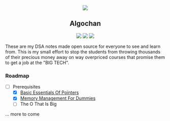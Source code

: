 <div align="center">
<img src="https://i.imgur.com/qy6b1KD.png">

## Algochan
<img src="https://img.shields.io/badge/Nextra-000000.svg?style=for-the-badge&logo=Nextra&logoColor=white">
<img src="https://img.shields.io/badge/Tailwind%20CSS-06B6D4.svg?style=for-the-badge&logo=Tailwind-CSS&logoColor=white">
<img src="https://img.shields.io/badge/Markdown-000000.svg?style=for-the-badge&logo=Markdown&logoColor=white">

</div>


These are my DSA notes made open source for everyone to see and learn from. This is my small effort to stop the students from throwing thousands of their precious money away on way overpriced courses that promise them to get a job at the "BIG TECH".

### Roadmap

- [ ] Prerequisites
  - [x] [Basic Essentials Of Pointers](https://algochan.namishh.me/pre/pointers)
  - [x] [Memory Management For Dummies](https://algochan.namishh.me/pre/memory)
  - [ ] The O That Is Big

... more to come
